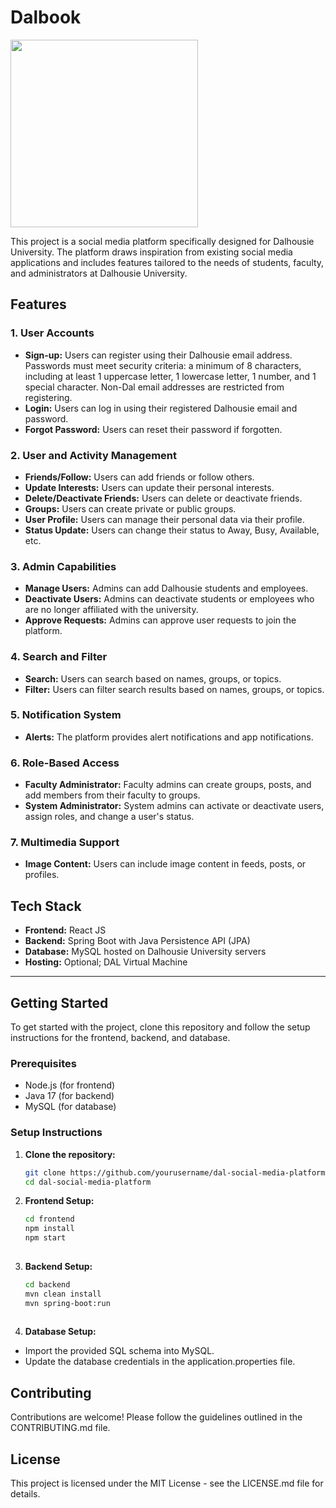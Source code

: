 # Dalbook

<img src="/frontend/public/images/dalbook_logo.png" width="300" height="300">

This project is a social media platform specifically designed for Dalhousie University. 
The platform draws inspiration from existing social media applications and includes 
features tailored to the needs of students, faculty, and administrators at Dalhousie University.

## Features
### 1. User Accounts  
- **Sign-up:** Users can register using their Dalhousie email address.
Passwords must meet security criteria: a minimum of 8 characters, including at least 1 uppercase letter, 1 lowercase letter,
1 number, and 1 special character. Non-Dal email addresses are restricted from registering.  
- **Login:** Users can log in using their registered Dalhousie email and password.  
- **Forgot Password:** Users can reset their password if forgotten.  

### 2. User and Activity Management  
- **Friends/Follow:** Users can add friends or follow others.  
- **Update Interests:** Users can update their personal interests.  
- **Delete/Deactivate Friends:** Users can delete or deactivate friends.  
- **Groups:** Users can create private or public groups.  
- **User Profile:** Users can manage their personal data via their profile.  
- **Status Update:** Users can change their status to Away, Busy, Available, etc.  

### 3. Admin Capabilities  
- **Manage Users:** Admins can add Dalhousie students and employees.  
- **Deactivate Users:** Admins can deactivate students or employees who are no longer affiliated with the university.  
- **Approve Requests:** Admins can approve user requests to join the platform.  

### 4. Search and Filter  
- **Search:** Users can search based on names, groups, or topics.  
- **Filter:** Users can filter search results based on names, groups, or topics.  

### 5. Notification System  
- **Alerts:** The platform provides alert notifications and app notifications.  

### 6. Role-Based Access  
- **Faculty Administrator:** Faculty admins can create groups, posts, and add members from their faculty to groups.  
- **System Administrator:** System admins can activate or deactivate users, assign roles, and change a user's status.  

### 7. Multimedia Support  
- **Image Content:** Users can include image content in feeds, posts, or profiles.  

## Tech Stack

- **Frontend:** React JS
- **Backend:** Spring Boot with Java Persistence API (JPA)
- **Database:** MySQL hosted on Dalhousie University servers
- **Hosting:** Optional; DAL Virtual Machine

---

## Getting Started

To get started with the project, clone this repository and follow the setup instructions for the frontend, backend, and database.

### Prerequisites

- Node.js (for frontend)
- Java 17 (for backend)
- MySQL (for database)

### Setup Instructions

1. **Clone the repository:**  

   ```bash
   git clone https://github.com/yourusername/dal-social-media-platform.git
   cd dal-social-media-platform
   
2. **Frontend Setup:**  

   ```bash
   cd frontend
   npm install
   npm start
  
3. **Backend Setup:**  

   ```bash
   cd backend
   mvn clean install
   mvn spring-boot:run
  
4. **Database Setup:**  
   
- Import the provided SQL schema into MySQL.  
- Update the database credentials in the application.properties file.  
  
## Contributing
Contributions are welcome! Please follow the guidelines outlined in the CONTRIBUTING.md file.

## License
This project is licensed under the MIT License - see the LICENSE.md file for details.
